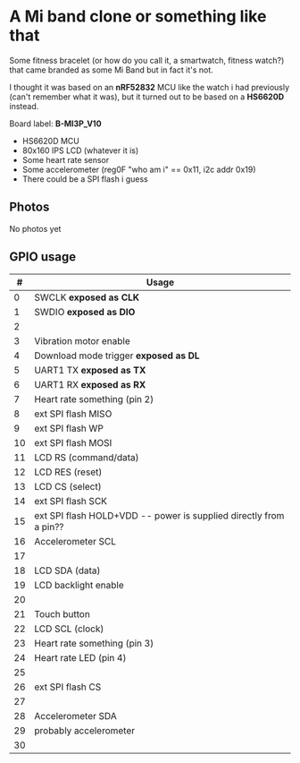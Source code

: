# A Mi band clone or something like that

Some fitness bracelet (or how do you call it, a smartwatch, fitness watch?) that came branded as some Mi Band but in fact it's not.

I thought it was based on an **nRF52832** MCU like the watch i had previously (can't remember what it was),
but it turned out to be based on a **HS6620D** instead.

Board label: **B-MI3P_V10**

- HS6620D MCU
- 80x160 IPS LCD (whatever it is)
- Some heart rate sensor
- Some accelerometer (reg0F "who am i" == 0x11, i2c addr 0x19)
- There could be a SPI flash i guess

## Photos

No photos yet

## GPIO usage

|  #  |              Usage                 |
|-----|------------------------------------|
|   0 | SWCLK **exposed as CLK**           |
|   1 | SWDIO **exposed as DIO**           |
|   2 |                                    |
|   3 | Vibration motor enable             |
|   4 | Download mode trigger **exposed as DL** |
|   5 | UART1 TX **exposed as TX**         |
|   6 | UART1 RX **exposed as RX**         |
|   7 | Heart rate something (pin 2)       |
|   8 | ext SPI flash MISO                 |
|   9 | ext SPI flash WP                   |
|  10 | ext SPI flash MOSI                 |
|  11 | LCD RS (command/data)              |
|  12 | LCD RES (reset)                    |
|  13 | LCD CS (select)                    |
|  14 | ext SPI flash SCK                  |
|  15 | ext SPI flash HOLD+VDD -- power is supplied directly from a pin?? |
|  16 | Accelerometer SCL                  |
|  17 |                                    |
|  18 | LCD SDA (data)                     |
|  19 | LCD backlight enable               |
|  20 |                                    |
|  21 | Touch button                       |
|  22 | LCD SCL (clock)                    |
|  23 | Heart rate something (pin 3)       |
|  24 | Heart rate LED (pin 4)             |
|  25 |                                    |
|  26 | ext SPI flash CS                   |
|  27 |                                    |
|  28 | Accelerometer SDA                  |
|  29 | probably accelerometer             |
|  30 |                                    |
